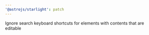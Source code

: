 ```yaml
---
'@astrojs/starlight': patch
---
```


Ignore search keyboard shortcuts for elements with contents that are editable
